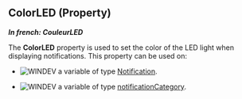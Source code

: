 
## ColorLED (Property)

***In french: CouleurLED***
	



<a name="XUse"></a>
<a name="Use"></a>
<a name="description"></a>
The **ColorLED** property is used to set the color of the LED light when displaying notifications. This property can be used on:

- ![WINDEV](https://doc.pcsoft.fr/ext/images/us/WD.png) a variable of type [Notification](../WDLang3/1000019441.md).

- ![WINDEV](https://doc.pcsoft.fr/ext/images/us/WD.png) a variable of type [notificationCategory](../WDLang3/1000023981.md).




